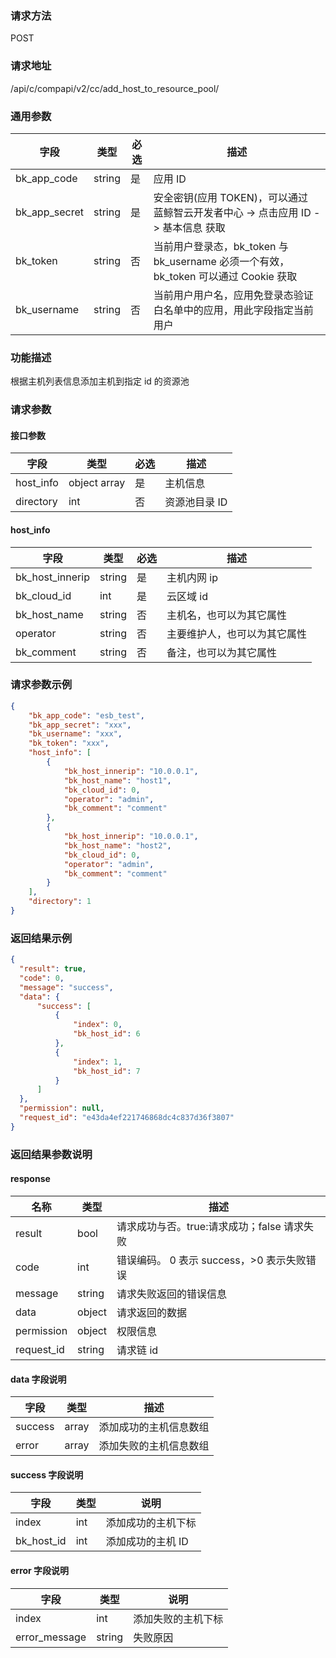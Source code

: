 
### 请求方法

POST


### 请求地址

/api/c/compapi/v2/cc/add_host_to_resource_pool/


### 通用参数

| 字段 | 类型 | 必选 |  描述 |
|-----------|------------|--------|------------|
| bk_app_code  |  string    | 是 | 应用 ID     |
| bk_app_secret|  string    | 是 | 安全密钥(应用 TOKEN)，可以通过 蓝鲸智云开发者中心 -> 点击应用 ID -> 基本信息 获取 |
| bk_token     |  string    | 否 | 当前用户登录态，bk_token 与 bk_username 必须一个有效，bk_token 可以通过 Cookie 获取 |
| bk_username  |  string    | 否 | 当前用户用户名，应用免登录态验证白名单中的应用，用此字段指定当前用户 |


### 功能描述

根据主机列表信息添加主机到指定 id 的资源池

### 请求参数



#### 接口参数

| 字段                  |  类型        | 必选	 |  描述                |
|----------------------|--------------|--------|---------------------|
| host_info            | object array | 是     | 主机信息              |
| directory            | int          | 否     | 资源池目录 ID           |

#### host_info
| 字段             |  类型  | 必选 |  描述                    |
|-----------------|--------|-----|-------------------------|
| bk_host_innerip | string | 是  | 主机内网 ip                |
| bk_cloud_id | int | 是  | 云区域 id                |
| bk_host_name    | string | 否  | 主机名，也可以为其它属性    |
| operator        | string | 否  | 主要维护人，也可以为其它属性 |
| bk_comment      | string | 否  | 备注，也可以为其它属性      |

### 请求参数示例

```json
{
    "bk_app_code": "esb_test",
    "bk_app_secret": "xxx",
    "bk_username": "xxx",
    "bk_token": "xxx",
    "host_info": [
        {
            "bk_host_innerip": "10.0.0.1",
            "bk_host_name": "host1",
            "bk_cloud_id": 0,
            "operator": "admin",
            "bk_comment": "comment"
        },
        {
            "bk_host_innerip": "10.0.0.1",
            "bk_host_name": "host2",
            "bk_cloud_id": 0,
            "operator": "admin",
            "bk_comment": "comment"
        }
    ],
    "directory": 1
}
```

### 返回结果示例

```json
{
  "result": true,
  "code": 0,
  "message": "success",
  "data": {
      "success": [
          {
              "index": 0,
              "bk_host_id": 6
          },
          {
              "index": 1,
              "bk_host_id": 7
          }
      ]
  },
  "permission": null,
  "request_id": "e43da4ef221746868dc4c837d36f3807"
}

```

### 返回结果参数说明

#### response

| 名称    | 类型   | 描述                                    |
| ------- | ------ | ------------------------------------- |
| result  | bool   | 请求成功与否。true:请求成功；false 请求失败 |
| code    | int    | 错误编码。 0 表示 success，>0 表示失败错误    |
| message | string | 请求失败返回的错误信息                    |
| data    | object | 请求返回的数据                           |
| permission    | object | 权限信息    |
| request_id    | string | 请求链 id    |

#### data 字段说明

| 字段     | 类型  | 描述                |
| ------- | ----- | ------------------ |
| success | array | 添加成功的主机信息数组 |
| error   | array | 添加失败的主机信息数组 |

#### success 字段说明

| 字段        | 类型 | 说明             |
| ---------- | ---- | --------------- |
| index      | int  | 添加成功的主机下标 |
| bk_host_id | int  | 添加成功的主机 ID   |

#### error 字段说明

| 字段           | 类型   | 说明             |
| ------------- | ------ | --------------- |
| index         | int    | 添加失败的主机下标 |
| error_message | string | 失败原因         |
